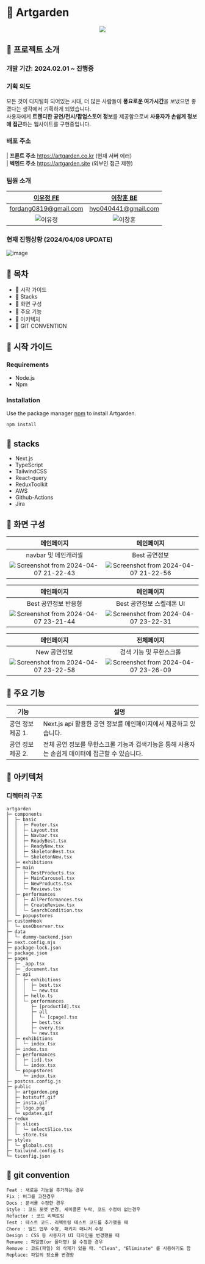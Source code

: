 # 👋 Artgarden

<p align='center'>
  <img src='https://github.com/FordangIT/Artgarden/assets/93567754/403980c0-0a52-4f8d-a6cc-412256910b67'/>
</p>

## 🙉 프로젝트 소개

### 개발 기간: 2024.02.01 ~ 진행중

### 기획 의도

모든 것이 디지털화 되어있는 시대, 더 많은 사람들이 **풍요로운 여가시간**을 보냈으면 좋겠다는 생각에서 기획하게 되었습니다.
</br>
사용자에게 **트렌디한 공연/전시/팝업스토어 정보**를 제공함으로써 **사용자가 손쉽게 정보에 접근**하는 웹사이트를 구현중입니다.

###

### 배포 주소

| **프론트 주소** https://artgarden.co.kr (현재 서버 에러)
</br>
| **벡엔드 주소** https://artgarden.site (외부인 접근 제한)

### 팀원 소개

|            [이유정 FE](https://github.com/FordangIT)            |           [이창훈 BE](https://github.com/ChangHoon97)            |
| :-------------------------------------------------------------: | :--------------------------------------------------------------: |
|                      fordang0819@gmail.com                      |                       hyo040441@gmail.com                        |
| ![이유정](https://avatars.githubusercontent.com/u/93567754?v=4) | ![이창훈](https://avatars.githubusercontent.com/u/118735836?v=4) |

### 현재 진행상황 (2024/04/08 UPDATE)

![image](https://github.com/FordangIT/Artgarden/assets/93567754/0b28ff0e-ff95-40c3-b461-27efd48bcad8)

## 🙉 목차

- 📍 시작 가이드
- 📍 Stacks
- 📍 화면 구성
- 📍 주요 기능
- 📍 아키텍처
- 📍 GIT CONVENTION

## 🙉 시작 가이드

### Requirements

- Node.js
- Npm

### Installation

Use the package manager [npm](https://www.npmjs.com/) to install Artgarden.

```bash
npm install
```

## 🙉 stacks

- Next.js
- TypeScript
- TailwindCSS
- React-query
- ReduxToolkit
- AWS
- Github-Actions
- Jira

## 🙉 화면 구성

|                                                             메인페이지                                                              |                                                             메인페이지                                                              |
| :---------------------------------------------------------------------------------------------------------------------------------: | :---------------------------------------------------------------------------------------------------------------------------------: |
|                                                        navbar 및 메인캐러셀                                                         |                                                            Best 공연정보                                                            |
| ![Screenshot from 2024-04-07 21-22-43](https://github.com/FordangIT/Artgarden/assets/93567754/3084abc2-194e-4ab4-8c38-792072d11581) | ![Screenshot from 2024-04-07 21-22-56](https://github.com/FordangIT/Artgarden/assets/93567754/89c3c76a-b835-4bb9-b3a3-004b2c567ecf) |

|                                                             메인페이지                                                              |                                                             메인페이지                                                              |
| :---------------------------------------------------------------------------------------------------------------------------------: | :---------------------------------------------------------------------------------------------------------------------------------: |
|                                                        Best 공연정보 반응형                                                         |                                                      Best 공연정보 스켈레톤 UI                                                      |
| ![Screenshot from 2024-04-07 23-21-44](https://github.com/FordangIT/Artgarden/assets/93567754/dace54d4-712e-42e4-b9dc-a6a9e7841e34) | ![Screenshot from 2024-04-07 23-22-31](https://github.com/FordangIT/Artgarden/assets/93567754/f91d1444-4fe3-41bb-9669-d3bd1e420e88) |

|                                                             메인페이지                                                              |                                                             전체페이지                                                              |
| :---------------------------------------------------------------------------------------------------------------------------------: | :---------------------------------------------------------------------------------------------------------------------------------: |
|                                                            New 공연정보                                                             |                                                       검색 기능 및 무한스크롤                                                       |
| ![Screenshot from 2024-04-07 23-22-58](https://github.com/FordangIT/Artgarden/assets/93567754/0524c87c-ecb0-4032-8711-f317a026a32c) | ![Screenshot from 2024-04-07 23-26-09](https://github.com/FordangIT/Artgarden/assets/93567754/cdb43b5f-b9cc-4185-adc5-bb6f64ec93c5) |

## 🙉 주요 기능

| 기능              | 설명                                                                                            |
| ----------------- | ----------------------------------------------------------------------------------------------- |
| 공연 정보 제공 1. | Next.js api 활용한 공연 정보를 메인페이지에서 제공하고 있습니다.                                |
| 공연 정보 제공 2. | 전체 공연 정보를 무한스크롤 기능과 검색기능을 통해 사용자는 손쉽게 데이터에 접근할 수 있습니다. |

## 🙉 아키텍처

### 디렉터리 구조

```
artgarden
├─ components
│  ├─ basic
│  │  ├─ Footer.tsx
│  │  ├─ Layout.tsx
│  │  ├─ Navbar.tsx
│  │  ├─ ReadyBest.tsx
│  │  ├─ ReadyNew.tsx
│  │  ├─ SkeletonBest.tsx
│  │  └─ SkeletonNew.tsx
│  ├─ exhibitions
│  ├─ main
│  │  ├─ BestProducts.tsx
│  │  ├─ MainCarousel.tsx
│  │  ├─ NewProducts.tsx
│  │  └─ Reviews.tsx
│  ├─ performances
│  │  ├─ AllPerformances.tsx
│  │  ├─ CreateReview.tsx
│  │  └─ SearchCondition.tsx
│  └─ popupstores
├─ customHook
│  └─ useObserver.tsx
├─ data
│  └─ dummy-backend.json
├─ next.config.mjs
├─ package-lock.json
├─ package.json
├─ pages
│  ├─ _app.tsx
│  ├─ _document.tsx
│  ├─ api
│  │  ├─ exhibitions
│  │  │  ├─ best.tsx
│  │  │  └─ new.tsx
│  │  ├─ hello.ts
│  │  └─ performances
│  │     ├─ [productId].tsx
│  │     ├─ all
│  │     │  └─ [cpage].tsx
│  │     ├─ best.tsx
│  │     ├─ every.tsx
│  │     └─ new.tsx
│  ├─ exhibitions
│  │  └─ index.tsx
│  ├─ index.tsx
│  ├─ performances
│  │  ├─ [id].tsx
│  │  └─ index.tsx
│  └─ popupstores
│     └─ index.tsx
├─ postcss.config.js
├─ public
│  ├─ artgarden.png
│  ├─ hotstuff.gif
│  ├─ insta.gif
│  ├─ logo.png
│  └─ updates.gif
├─ redux
│  ├─ slices
│  │  └─ selectSlice.tsx
│  └─ store.tsx
├─ styles
│  └─ globals.css
├─ tailwind.config.ts
└─ tsconfig.json
```

## 🙉 git convention

```
Feat : 새로운 기능을 추가하는 경우
Fix : 버그를 고친경우
Docs : 문서를 수정한 경우
Style : 코드 포맷 변경, 세미콜론 누락, 코드 수정이 없는경우
Refactor : 코드 리펙토링
Test : 테스트 코드. 리펙토링 테스트 코드를 추가했을 때
Chore : 빌드 업무 수정, 패키지 매니저 수정
Design : CSS 등 사용자가 UI 디자인을 변경했을 때
Rename : 파일명(or 폴더명) 을 수정한 경우
Remove : 코드(파일) 의 삭제가 있을 때. "Clean", "Eliminate" 를 사용하기도 함
Replace: 파일의 장소를 변경함
```
